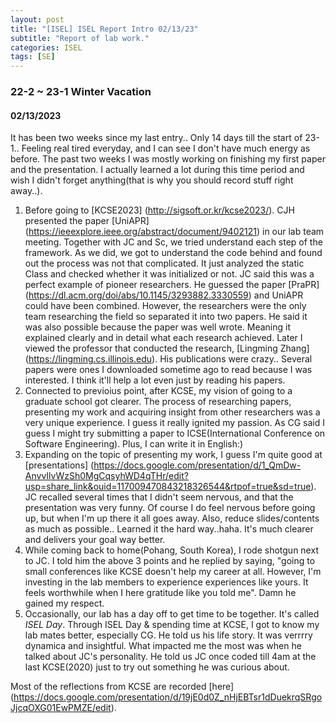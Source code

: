 ```yaml
---
layout: post
title: "[ISEL] ISEL Report Intro 02/13/23"
subtitle: "Report of lab work."
categories: ISEL
tags: [SE]
---
```


### 22-2 ~ 23-1 Winter Vacation
#### 02/13/2023
It has been two weeks since my last entry.. Only 14 days till the start of 23-1..
Feeling real tired everyday, and I can see I don't have much energy as before.
The past two weeks I was mostly working on finishing my first paper and the presentation. I actually learned a lot during this time period and wish I didn't forget anything(that is why you should record stuff right away..).

1. Before going to [KCSE2023] (http://sigsoft.or.kr/kcse2023/). CJH presented the paper [UniAPR] (https://ieeexplore.ieee.org/abstract/document/9402121) in our lab team meeting. Together with JC and Sc, we tried understand each step of the framework. As we did, we got to understand the code behind and found out the process was not that complicated. It just analyzed the static Class and checked whether it was initialized or not. JC said this was a perfect example of pioneer researchers. He guessed the paper [PraPR] (https://dl.acm.org/doi/abs/10.1145/3293882.3330559) and UniAPR could have been combined. However, the researchers were the only team researching the field so separated it into two papers. He said it was also possible because the paper was well wrote. Meaning it explained clearly and in detail what each research achieved.
Later I viewed the professor that conducted the research, [Lingming Zhang] (https://lingming.cs.illinois.edu). His publications were crazy.. Several papers were ones I downloaded sometime ago to read because I was interested. I think it'll help a lot even just by reading his papers.
1. Connected to previoius point, after KCSE, my vision of going to a graduate school got clearer. The process of researching papers, presenting my work and acquiring insight from other researchers was a very unique experience. I guess it really ignited my passion. As CG said I guess I might try submitting a paper to ICSE(International Conference on Software Engineering). Plus, I can write it in English:)
1. Expanding on the topic of presenting my work, I guess I'm quite good at [presentations] (https://docs.google.com/presentation/d/1_QmDw-AnvvIlvWzSh0MgCqsyhWD4qTHr/edit?usp=share_link&ouid=117009470843218326544&rtpof=true&sd=true). JC recalled several times that I didn't seem nervous, and that the presentation was very funny. Of course I do feel nervous before going up, but when I'm up there it all goes away.
Also, reduce slides/contents as much as possible.. Learned it the hard way..haha. It's much clearer and delivers your goal way better.
1. While coming back to home(Pohang, South Korea), I rode shotgun next to JC. I told him the above 3 points and he replied by saying, "going to small conferences like KCSE doesn't help my career at all. However, I'm investing in the lab members to experience experiences like yours. It feels worthwhile when I here gratitude like you told me". Damn he gained my respect.
1. Occasionally, our lab has a day off to get time to be together. It's called *ISEL Day*. Through ISEL Day & spending time at KCSE, I got to know my lab mates better, especially CG. He told us his life story. It was verrrry dynamica and insightful. What impacted me the most was when he talked about JC's personality. He told us JC once coded till 4am at the last KCSE(2020) just to try out something he was curious about.

Most of the reflections from KCSE are recorded [here] (https://docs.google.com/presentation/d/19jE0d0Z_nHjEBTsr1dDuekrqSRgoJjcqOXG01EwPMZE/edit).